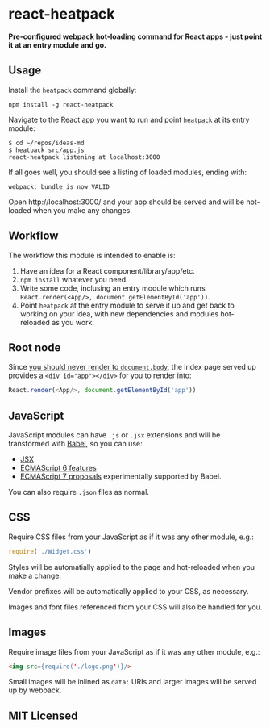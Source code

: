 # react-heatpack

**Pre-configured webpack hot-loading command for React apps - just point it at an entry module and go.**

## Usage

Install the `heatpack` command globally:

```
npm install -g react-heatpack
```

Navigate to the React app you want to run and point `heatpack` at its entry module:

```
$ cd ~/repos/ideas-md
$ heatpack src/app.js
react-heatpack listening at localhost:3000
```

If all goes well, you should see a listing of loaded modules, ending with:

```
webpack: bundle is now VALID
```

Open http://localhost:3000/ and your app should be served and will be hot-loaded when you make any changes.

## Workflow

The workflow this module is intended to enable is:

1. Have an idea for a React component/library/app/etc.
2. `npm install` whatever you need.
3. Write some code, inclusing an entry module which runs `React.render(<App/>, document.getElementById('app'))`.
4. Point `heatpack` at the entry module to serve it up and get back to working on your idea, with new dependencies and modules hot-reloaded as you work.

## Root node

Since [you should never render to `document.body`](https://medium.com/@dan_abramov/two-weird-tricks-that-fix-react-7cf9bbdef375#486f), the index page served up provides a `<div id="app"></div>` for you to render into:

```javascript
React.render(<App/>, document.getElementById('app'))
```

## JavaScript

JavaScript modules can have `.js` or `.jsx` extensions and will be transformed with [Babel](http://babeljs.io), so you can use:

* [JSX](http://facebook.github.io/react/docs/jsx-in-depth.html)
* [ECMAScript 6 features](http://babeljs.io/docs/learn-es2015/#ecmascript-6-features)
* [ECMAScript 7 proposals](http://babeljs.io/docs/usage/experimental/) experimentally supported by Babel.

You can also require `.json` files as normal.

## CSS

Require CSS files from your JavaScript as if it was any other module, e.g.:

```javascript
require('./Widget.css')
```

Styles will be automatially applied to the page and hot-reloaded when you make a change.

Vendor prefixes will be automatically applied to your CSS, as necessary.

Images and font files referenced from your CSS will also be handled for you.

## Images

Require image files from your JavaScript as if it was any other module, e.g.:

```html
<img src={require('./logo.png')}/>
```

Small images will be inlined as `data:` URIs and larger images will be served up by webpack.

## MIT Licensed
